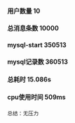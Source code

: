 #### 用户数量 10
#### 总消息条数 10000

#### mysql-start 350513
#### mysql记录数 360513

#### 总耗时 15.086s
#### cpu使用时间 509ms

```
总结：无压力
```
